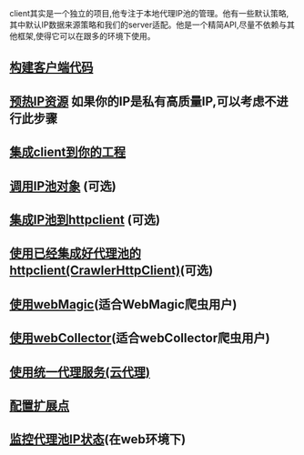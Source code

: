 client其实是一个独立的项目,他专注于本地代理IP池的管理。他有一些默认策略,其中默认IP数据来源策略和我们的server适配。他是一个精简API,尽量不依赖与其他框架,使得它可以在跟多的环境下使用。

## [构建客户端代码](build_code.md)

## [预热IP资源](warm.md) 如果你的IP是私有高质量IP,可以考虑不进行此步骤

## [集成client到你的工程](integration.md)

## [调用IP池对象](ip_pool.md) (可选)

## [集成IP池到httpclient](httpclient.md) (可选)

## [使用已经集成好代理池的httpclient(CrawlerHttpClient)](crawler_httpclient.md)(可选)

## [使用webMagic](webMagic.md)(适合WebMagic爬虫用户)

## [使用webCollector](webCollector.md)(适合webCollector爬虫用户)

## [使用统一代理服务(云代理)](cloud_proxy.md)

## [配置扩展点](extension.md)

## [监控代理池IP状态](DrungStatView.md)(在web环境下)